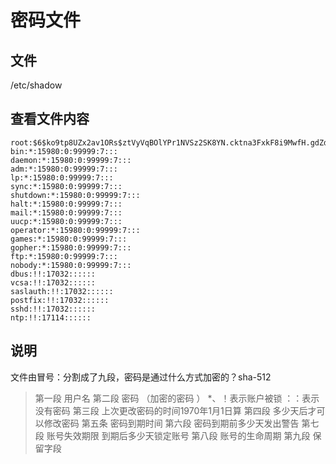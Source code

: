 # 密码文件

## 文件
/etc/shadow

## 查看文件内容
```
root:$6$ko9tp8UZx2av1ORs$ztVyVqBOlYPr1NVSz2SK8YN.cktna3FxkF8i9MwfH.gdZdgdoiq5jfdnDQV0IxC4D59pRYEzLkxwoYUDQuSVj1:17032:0:99999:7:::
bin:*:15980:0:99999:7:::
daemon:*:15980:0:99999:7:::
adm:*:15980:0:99999:7:::
lp:*:15980:0:99999:7:::
sync:*:15980:0:99999:7:::
shutdown:*:15980:0:99999:7:::
halt:*:15980:0:99999:7:::
mail:*:15980:0:99999:7:::
uucp:*:15980:0:99999:7:::
operator:*:15980:0:99999:7:::
games:*:15980:0:99999:7:::
gopher:*:15980:0:99999:7:::
ftp:*:15980:0:99999:7:::
nobody:*:15980:0:99999:7:::
dbus:!!:17032::::::
vcsa:!!:17032::::::
saslauth:!!:17032::::::
postfix:!!:17032::::::
sshd:!!:17032::::::
ntp:!!:17114::::::
```
## 说明
文件由冒号：分割成了九段，密码是通过什么方式加密的？sha-512
> 第一段 用户名
> 第二段 密码 （加密的密码 ） *、！表示账户被锁 ：：表示没有密码
> 第三段 上次更改密码的时间1970年1月1日算
> 第四段 多少天后才可以修改密码
> 第五条 密码到期时间
> 第六段 密码到期前多少天发出警告
> 第七段 账号失效期限 到期后多少天锁定账号
> 第八段 账号的生命周期
> 第九段 保留字段

